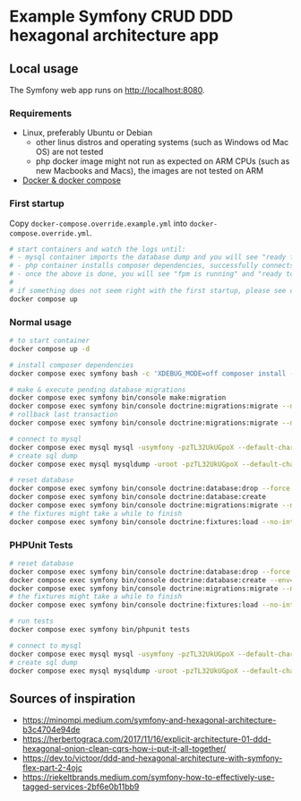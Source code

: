 # Example Symfony CRUD DDD hexagonal architecture app

## Local usage

The Symfony web app runs on [http://localhost:8080](http://localhost:8080).

### Requirements

- Linux, preferably Ubuntu or Debian
  - other linus distros and operating systems (such as Windows od Mac OS) are not tested
  - php docker image might not run as expected on ARM CPUs (such as new Macbooks and Macs), the images are not tested on ARM
- [Docker & docker compose](https://docs.docker.com/engine/install/)

### First startup

Copy `docker-compose.override.example.yml` into `docker-compose.override.yml`.

```bash
# start containers and watch the logs until:
# - mysql container imports the database dump and you will see "ready for connections" in the mysql container logs
# - php container installs composer dependencies, successfully connects to mysql container and executes database migrations
# - once the above is done, you will see "fpm is running" and "ready to handle connections" in the php container logs
#
# if something does not seem right with the first startup, please see container logs and/or contact maintainer of this repository
docker compose up
```

### Normal usage

```bash
# to start container
docker compose up -d

# install composer dependencies
docker compose exec symfony bash -c 'XDEBUG_MODE=off composer install --prefer-dist --optimize-autoloader'

# make & execute pending database migrations
docker compose exec symfony bin/console make:migration
docker compose exec symfony bin/console doctrine:migrations:migrate --no-interaction --all-or-nothing
# rollback last transaction
docker compose exec symfony bin/console doctrine:migrations:migrate --no-interaction prev

# connect to mysql
docker compose exec mysql mysql -usymfony -pzTL32UkUGpoX --default-character-set=utf8mb4 symfony
# create sql dump
docker compose exec mysql mysqldump -uroot -pzTL32UkUGpoX --default-character-set=utf8mb4 symfony > ./mysql/init/1_symfony.sql

# reset database
docker compose exec symfony bin/console doctrine:database:drop --force
docker compose exec symfony bin/console doctrine:database:create
docker compose exec symfony bin/console doctrine:migrations:migrate --no-interaction --all-or-nothing
# the fixtures might take a while to finish
docker compose exec symfony bin/console doctrine:fixtures:load --no-interaction
```

### PHPUnit Tests

```bash
# reset database
docker compose exec symfony bin/console doctrine:database:drop --force --env=test
docker compose exec symfony bin/console doctrine:database:create --env=test
docker compose exec symfony bin/console doctrine:migrations:migrate --no-interaction --env=test --all-or-nothing
# the fixtures might take a while to finish
docker compose exec symfony bin/console doctrine:fixtures:load --no-interaction --env=test

# run tests
docker compose exec symfony bin/phpunit tests

# connect to mysql
docker compose exec mysql mysql -usymfony -pzTL32UkUGpoX --default-character-set=utf8mb4 symfony_test
# create sql dump
docker compose exec mysql mysqldump -uroot -pzTL32UkUGpoX --default-character-set=utf8mb4 symfony_test > ./mysql/init/3_symfony_crud_test.sql
```

## Sources of inspiration

- https://minompi.medium.com/symfony-and-hexagonal-architecture-b3c4704e94de
- https://herbertograca.com/2017/11/16/explicit-architecture-01-ddd-hexagonal-onion-clean-cqrs-how-i-put-it-all-together/
- https://dev.to/victoor/ddd-and-hexagonal-architecture-with-symfony-flex-part-2-4ojc
- https://riekeltbrands.medium.com/symfony-how-to-effectively-use-tagged-services-2bf6e0b11bb9